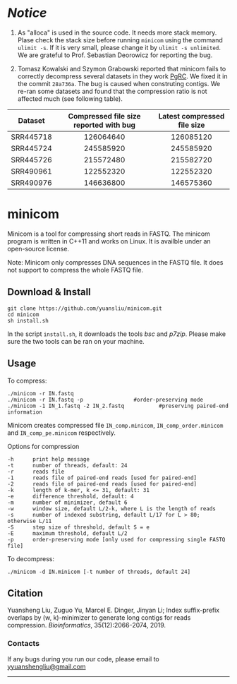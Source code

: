 # ***Notice***
1. As "alloca" is used in the source code. It needs more stack memory. Plase check the stack size before running `minicom` using the command `ulimit -s`. If it is very small, please change it by `ulimit -s unlimited`. We are grateful to Prof. Sebastian Deorowicz for reporting the bug.

2. Tomasz Kowalski and Szymon Grabowski reported that minicom fails to correctly decompress several datasets in they work [PgRC](https://www.biorxiv.org/content/10.1101/710822v1). We fixed it in the commit `28a736a`. The bug is caused when construting contigs. We re-ran some datasets and found that the compression ratio is not affected much (see following table).

| Dataset | Compressed file size reported with bug | Latest compressed file size|
| ------------- | :-------------: | :-------------: |
| SRR445718 | 126064640 | 126085120 |
| SRR445724 | 245585920 | 245585920 |
| SRR445726 | 215572480 | 215582720 |
| SRR490961 | 122552320 | 122552320 |
| SRR490976 | 146636800 | 146575360 |

# minicom

Minicom is a tool for compressing short reads in FASTQ. The minicom program is written in C++11 and works on Linux. It is availble under an open-source license.

Note: Minicom only compresses DNA sequences in the FASTQ file. It does not support to compress the whole FASTQ file.

## Download & Install

	git clone https://github.com/yuansliu/minicom.git
	cd minicom
	sh install.sh

In the script `install.sh`, it downloads the tools *bsc* and *p7zip*. Please make sure the two tools can be ran on your machine.

## Usage
To compress:

    ./minicom -r IN.fastq 					
    ./minicom -r IN.fastq -p 				#order-preserving mode
	./minicom -1 IN_1.fastq -2 IN_2.fastq 			#preserving paired-end information		

Minicom creates compressed file `IN_comp.minicom`, `IN_comp_order.minicom` and `IN_comp_pe.minicom` respectively.

Options for compression

	-h 		print help message
	-t 		number of threads, default: 24 
	-r 		reads file 
	-1 		reads file of paired-end reads [used for paired-end]
	-2 		reads file of paired-end reads [used for paired-end]
	-k 		length of k-mer, k <= 31, default: 31
	-e 		difference threshold, default: 4
	-m 		number of minimizer, default 6
	-w 		window size, default L/2-k, where L is the length of reads
	-s 		number of indexed substring, default L/17 for L > 80; otherwise L/11
	-S 		step size of threshold, default S = e
	-E 		maximum threshold, default L/2
	-p 		order-preserving mode [only used for compressing single FASTQ file]

To decompress:

	./minicom -d IN.minicom [-t number of threads, default 24]

<!-- ## Status -->
<!-- Under review -->

## Citation
Yuansheng Liu, Zuguo Yu, Marcel E. Dinger, Jinyan Li; Index suffix-prefix overlaps by (w, k)-minimizer to generate long contigs for reads compression. *Bioinformatics*, 35(12):2066-2074, 2019.

### Contacts
If any bugs during you run our code, please email to <yyuanshengliu@gmail.com>

---
